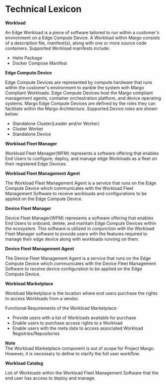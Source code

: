 # Technical Lexicon

**Workload**

An Edge Workload is a piece of software tailored to run within a customer's environment on a Edge Compute Device. A Workload within Margo consists of a description file, manifest(s), along with one or more source code containers.
Supported Workload manifests include:

- Helm Package
- Docker Compose Manifest

**Edge Compute Device** 

Edge Compute Devices are represented by compute hardware that runs within the customer's environment to eanble the system with Margo Compliant Workloads. Edge Compute Devices host the Margo compliant management agents, container orchestration platform, and device operating systems. Margo Edge Compute Devices are defined by the roles they can facilitate within the Margo Architecture.
Supported Device roles are shown below:

- Standalone Cluster(Leader and/or Worker)
- Cluster Worker
- Standalone Device

**Workload Fleet Manager**  

Workload Fleet Manager(WFM) represents a software offering that enables End Users to configure, deploy, and manage edge Workloads as a fleet on their registered Edge Devices.

**Workload Fleet Management Agent** 

The Workload Fleet Management Agent is a service that runs on the Edge Compute Device which communicates with the Workload Fleet Management Software to receive workloads and configurations to be applied on the Edge Compute Device.

**Device Fleet Manager**    

Device Fleet Manager(WFM) represents a software offering that enables End Users to onboard, delete, and maintain Edge Compute Devices within the ecosystem. This software is utilized in conjunction with the Workload Fleet Manager software to provide users with the features required to manage their edge device along with workloads running on them.  

**Device Fleet Management Agent** 

The Device Fleet Management Agent is a service that runs on the Edge Compute Device which communicates with the Device Fleet Management Software to receive device configuration to be applied on the Edge Compute Device.

**Workload Marketplace** 

Workload Marketplace is the location where end users purchase the rights to access Workloads from a vendor.  

Functional Requirements of the Workload Marketplace: 

- Provide users with a list of Workloads available for purchase 
- Enable users to purchase access rights to a Workload 
- Enable users with the meta data to access associated Workload Registries/Repositories

**Note**  
The Workload Marketplace component is out of scope for Project Margo. However, it is necessary to define to clarify the full user workflow.   

**Workload Catalog** 

List of Workloads within the Workload Fleet Management Software that the end user has access to deploy and manage.  
